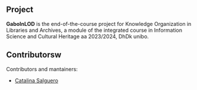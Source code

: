 ## Project
**GaboInLOD** is the end-of-the-course project for Knowledge Organization in Libraries and Archives, a module of the integrated course in Information Science and Cultural Heritage aa 2023/2024, DhDk unibo.  

## Contributorsw
Contributors and mantainers:
* [Catalina Salguero](https://github.com/csalguero10)
